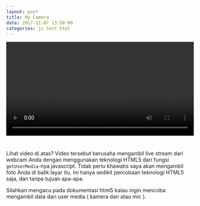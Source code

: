 ```yaml
---
layout: post
title: My Camera
date: 2017-11-07 13:50:00
categories: js test html
---
```


<style>
video{box-sizing:border-box;background-color:black;width:100%;margin:0 0 25px;}
</style>

<video controls autoplay></video>

Lihat video di atas? Video tersebut berusaha mengambil live stream dari webcam Anda dengan menggunakan teknologi HTML5 dari fungsi `getUserMedia`-nya javascript. Tidak perlu khawatis saya akan mengambil foto Anda di balik layar itu. Ini hanya sedikit percobaan teknologi HTML5 saja, dan tanpa tujuan apa-apa.

Silahkan mengacu pada dokumentasi html5 kalau ingin mencoba mengambil data dari user media ( kamera dan atau mic ).

<script>
navigator.getUserMedia = navigator.getUserMedia
    || navigator.webkitGetUserMedia
    || navigator.mozGetUserMedia
    || navigator.msGetUserMedia;

if(!!navigator.getUserMedia){
    navigator.getUserMedia(
        {video: true, audio: true},
        function(stream){
            document.getElementsByTagName('video')[0]
                .src = window.URL.createObjectURL(stream);
        },
        function(err){});
}else{
    alert('Please use browser to access the page.');
}
</script>